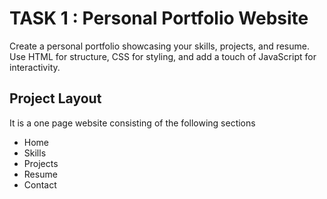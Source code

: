 # TASK 1 : Personal Portfolio Website
 Create a personal portfolio showcasing your skills, projects, and resume. Use HTML for structure, CSS for styling, and add a touch of JavaScript for interactivity.

 ## Project Layout
 It is a one page website consisting of the following sections
 - Home
 - Skills
 - Projects
 - Resume
 - Contact